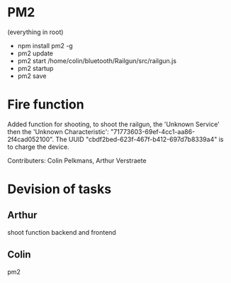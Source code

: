 # PM2

(everything in root)

* npm install pm2 -g
* pm2 update
* pm2 start /home/colin/bluetooth/Railgun/src/railgun.js
* pm2 startup
* pm2 save

# Fire function
Added function for shooting, to shoot the railgun, the 'Unknown Service' then the 'Unknown Characteristic': "71773603-69ef-4cc1-aa86-2f4cad052100".
The UUID "cbdf2bed-623f-467f-b412-697d7b8339a4" is to charge the device.

Contributers: Colin Pelkmans, Arthur Verstraete

# Devision of tasks
## Arthur
shoot function backend and frontend
## Colin
pm2
